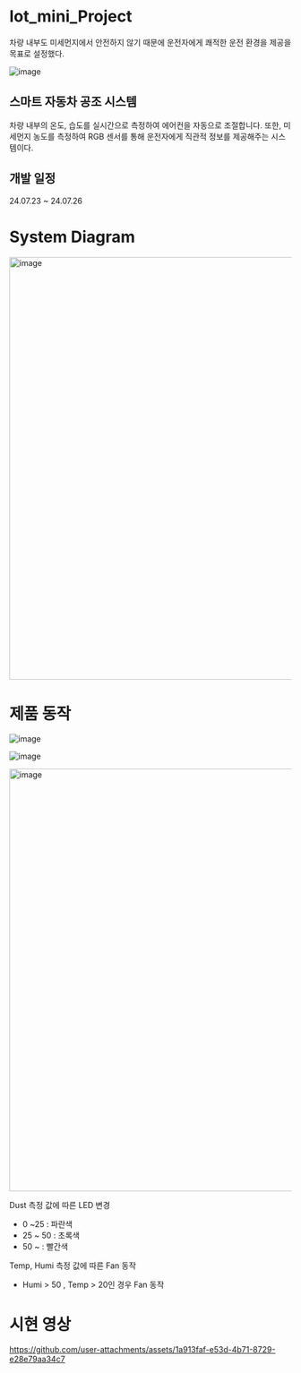 # Iot_mini_Project
차량 내부도 미세먼지에서 안전하지 않기 때문에 운전자에게 쾌적한 운전 환경을 제공을 목표로 설정했다.

![image](https://github.com/user-attachments/assets/49180102-53b5-4acd-96b1-edd416892885)

## 스마트 자동차 공조 시스템
차량 내부의 온도, 습도를 실시간으로 측정하여 에어컨을 자동으로 조절합니다. 또한, 미세먼지 농도를 측정하여 RGB 센서를 통해 운전자에게 직관적 정보를 제공해주는 시스템이다.

## 개발 일정
24.07.23 ~ 24.07.26

# System Diagram
<img width="755" alt="image" src="https://github.com/user-attachments/assets/3890c7ab-c48f-4509-920c-d6cfcb8b7b8b">

# 제품 동작

![image](https://github.com/user-attachments/assets/7e8b51e4-78ea-4f2f-ae9c-d39ecc8a7ce4)

![image](https://github.com/user-attachments/assets/36119e51-8849-47fc-83bf-81961bf719f0)


<img width="755" alt="image" src="https://github.com/user-attachments/assets/537b6d48-d7af-4721-82de-efadcef81245">

Dust 측정 값에 따른 LED 변경 

- 0 ~25 : 파란색
- 25 ~ 50 : 초록색
- 50 ~ : 빨간색

Temp, Humi 측정 값에 따른 Fan 동작

- Humi > 50 , Temp > 20인 경우 Fan 동작

# 시현 영상

https://github.com/user-attachments/assets/1a913faf-e53d-4b71-8729-e28e79aa34c7

